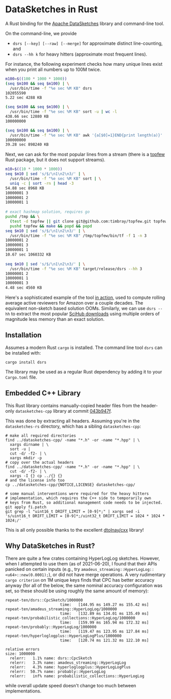 # DataSketches in Rust

A Rust binding for the [Apache DataSketches](https://datasketches.apache.org/) library and command-line tool.

On the command-line, we provide

  - `dsrs [--key] [--raw] [--merge]` for approximate distinct line-counting, and
  - `dsrs --hh k` for heavy hitters (approximate most frequent lines).

For instance, the following experiment checks how many unique lines exist when you print all numbers up to 100M twice.

```bash
m100=$((100 * 1000 * 1000))
(seq $m100 && seq $m100) | \
  /usr/bin/time -f "%e sec %M KB" dsrs
102055590
5.22 sec 4288 KB

(seq $m100 && seq $m100) | \
  /usr/bin/time -f "%e sec %M KB" sort -u | wc -l
438.66 sec 12880 KB
100000000

(seq $m100 && seq $m100) | \
  /usr/bin/time -f "%e sec %M KB" awk '{a[$0]=1}END{print length(a)}'
100000000
39.28 sec 898240 KB
```

Next, we can ask for the most popular lines from a stream (there is a [topfew](https://github.com/djc/topfew-rs) Rust package, but it does not support streams).

```bash
m10=$((10 * 1000 * 1000))
seq $m10 | sed 's/$/\n1\n2\n3/' | \
  /usr/bin/time -f "%e sec %M KB" sort | \
  uniq -c | sort -rn | head -3
54.88 sec 8968 KB
10000001 3
10000001 2
10000001 1
  
# exact hashmap solution, requires go
pushd /tmp && \
  (test -d topfew || git clone git@github.com:timbray/topfew.git topfew) && \
  pushd topfew && make && popd && popd
seq $m10 | sed 's/$/\n1\n2\n3/' | \
  /usr/bin/time -f "%e sec %M KB" /tmp/topfew/bin/tf -f 1 -n 3
10000001 2
10000001 3
10000001 1
10.67 sec 1060332 KB
  
seq $m10 | sed 's/$/\n1\n2\n3/' | \
  /usr/bin/time -f "%e sec %M KB" target/release/dsrs --hh 3
10000001 2
10000001 1
10000001 3
4.48 sec 4560 KB
```

Here's a sophisticated example of the tool [in action](https://vladfeinberg.com/2021/06/29/amazon-reviewers-with-sketches.html), used to compute rolling average active reviewers for Amazon over a couple decades. The equivalent non-sketch based solution OOMs. Similarly, we can use `dsrs --hh` to extract the most popular [SciHub downloads](https://vladfeinberg.com/2021/10/01/topfew.html) using multiple orders of magnitude less memory than an exact solution.

## Installation

Assumes a modern Rust `cargo` is installed. The command line tool `dsrs` can be installed with:

```
cargo install dsrs
```

The library may be used as a regular Rust dependency by adding it to your `Cargo.toml` file.

## Embedded C++ Library

This Rust library contains manually-copied header files from the header-only `datasketches-cpp` library at commit [043b947f](https://github.com/apache/datasketches-cpp/tree/043b947fe5b1f9b82527deb0eea4da32f5764f6c).

This was done by extracting all headers. Assuming you're in the `datasketches-rs` directory, which has a sibling `datasketches-cpp`:

```
# make all required directories
find ../datasketches-cpp/ -name "*.h" -or -name "*.hpp" | \
  xargs dirname | \
  sort -u |
  cut -d/ -f2- | \
  xargs mkdir -p
# copy over the actual headers
find ../datasketches-cpp/ -name "*.h" -or -name "*.hpp" | \
  cut -d/ -f2- | \
  xargs -I {} cp ../{} {}
# and the license info too
cp ../datasketches-cpp/{NOTICE,LICENSE} datasketches-cpp/

# some manual interventions were required for the heavy hitters
# implementation, which requires the C++ side to temporarily own
# keys from Rust, so additional management code needs to be injected.
git apply fi.patch
git grep -l "uint16_t DRIFT_LIMIT = [0-9]*;" | xargs sed -i 's/uint16_t DRIFT_LIMIT = [0-9]*;/uint32_t DRIFT_LIMIT = 1024 * 1024 * 1024;/'
```

This is all only possible thanks to the excellent [dtolnay/cxx](https://github.com/dtolnay/cxx) library!

## Why DataSketches in Rust?

There are quite a few crates containing HyperLogLog sketches. However, when I attempted to use them (as of 2021-06-20), I found that their APIs panicked on certain inputs (e.g., try `amadeus_streaming::HyperLogLog::<u64>::new(0.0001);`), or did not have merge operations. A very rudimentary `cargo criterion` on 1M unique keys finds that CPC has better accuracy anyway (for all of the below, the same nominal accuracy configuration was set, so these should be using roughly the same amount of memory):

```
repeat-ten/dsrs::CpcSketch/1000000
                        time:   [144.95 ms 149.27 ms 155.42 ms]
repeat-ten/amadeus_streaming::HyperLogLog/1000000
                        time:   [132.89 ms 134.01 ms 135.49 ms]
repeat-ten/probabilistic_collections::HyperLogLog/1000000
                        time:   [159.99 ms 165.94 ms 172.32 ms]
repeat-ten/probably::HyperLogLog/1000000
                        time:   [119.47 ms 123.95 ms 127.84 ms]
repeat-ten/hyperloglogplus::HyperLogLogPlus/1000000
                        time:   [120.74 ms 121.32 ms 122.10 ms]

relative errors
size: 1000000
  relerr:   1.1% name: dsrs::CpcSketch
  relerr:   3.3% name: amadeus_streaming::HyperLogLog
  relerr:   4.3% name: hyperloglogplus::HyperLogLogPlus
  relerr:  50.7% name: probably::HyperLogLog
  relerr:   inf% name: probabilistic_collections::HyperLogLog
```

while overall update speed doesn't change too much between implementations.
